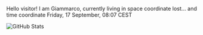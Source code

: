 Hello visitor! I am Giammarco, currently living in space coordinate lost... and time coordinate Friday, 17 September, 08:07 CEST

![GitHub Stats](https://github-readme-stats.vercel.app/api?username=grcasanova)
